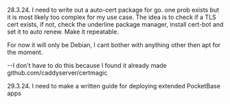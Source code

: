 28.3.24.
I need to write out a auto-cert package for go. one prob exists but it is most likely too complex for my use case. The idea is to check if a TLS cert exists, if not, check the underline package manager, install cert-bot and set it to auto renew. Make it repeatable.

For now it will only be Debian, I cant bother with anything other then apt for the moment.

--I don't have to do this because I found it already made github.com/caddyserver/certmagic

29.3.24. 
I need to make a written guide for deploying extended PocketBase apps 